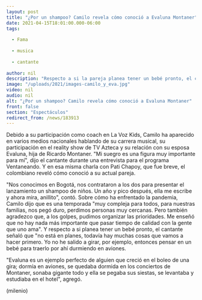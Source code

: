 ```yaml
---
layout: post
title: "¿Por un shampoo? Camilo revela cómo conoció a Evaluna Montaner"
date: 2021-04-15T18:01:00.000-06:00
tags:
  
  - Fama
  
  - musica
  
  - cantante
  
author: nil
description: "Respecto a si la pareja planea tener un bebé pronto, el cantante señaló que no está en planes, todavía hay muchas cosas que vamos a hacer primero. "
image: "/uploads/2021/images-camilo_y_eva.jpg"
video: nil
audio: nil
alt: "¿Por un shampoo? Camilo revela cómo conoció a Evaluna Montaner"
front: false
section: "Espectáculos"
redirect_from: /news/183913
---
```


Debido a su participación como coach en La Voz Kids, Camilo ha aparecido en varios medios nacionales hablando de su carrera musical, su participación en el reality show de TV Azteca y su relación con su esposa Evaluna, hija de Ricardo Montaner. "Mi suegro es una figura muy importante para mí", dijo el cantante durante una entrevista para el programa Ventaneando. Y en esa misma charla con Pati Chapoy, que fue breve, el colombiano reveló cómo conoció a su actual pareja.

​"Nos conocimos en Bogotá, nos contrataron a los dos para presentar el lanzamiento un shampoo de niños. Un año y pico después, ella me escribe y ahora mira, anillito", contó. Sobre cómo ha enfrentado la pandemia, Camilo dijo que es una temporada "muy compleja para todos, para nuestras familias, nos pegó duro, perdimos personas muy cercanas. Pero también agradezco que, a los golpes, pudimos organizar las prioridades. Me enseñó que no hay nada más importante que pasar tiempo de calidad con la gente que uno ama". Y respecto a si planea tener un bebé pronto, el cantante señaló que "no está en planes, todavía hay muchas cosas que vamos a hacer primero. Yo no he salido a girar, por ejemplo, entonces pensar en un bebé para traerlo por ahí durmiendo en aviones. 

"Evaluna es un ejemplo perfecto de alguien que creció en el boleo de una gira; dormía en aviones, se quedaba dormida en los conciertos de Montaner, sonaba gigante todo y ella se pegaba sus siestas, se levantaba y estudiaba en el hotel", agregó. 

(milenio)